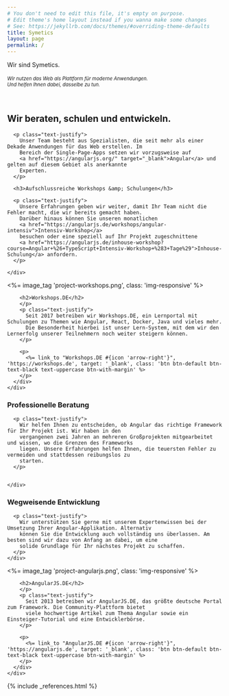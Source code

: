 ```yaml
---
# You don't need to edit this file, it's empty on purpose.
# Edit theme's home layout instead if you wanna make some changes
# See: https://jekyllrb.com/docs/themes/#overriding-theme-defaults
title: Symetics
layout: page
permalink: /
---
```


<div class="container text-center wallpaper-front container-with-margin">
  <p class="page-title">
    Wir sind Symetics.<br><br>
    <em style="font-size: 0.8em;">
      Wir nutzen das Web als Plattform für moderne Anwendungen.<br>
      Und helfen Ihnen dabei, dasselbe zu tun.
    </em>
  </p>
</div>

<br>



<div class="container container-with-margin">
  <div class="row">
    <div class="col-md-8 col-md-offset-2">
      <h2 class="section-title text-center">
        Wir beraten, schulen und entwickeln.
      </h2>

      <p class="text-justify">
        Unser Team besteht aus Spezialisten, die seit mehr als einer Dekade Anwendungen für das Web erstellen. Im
        Bereich der Single-Page-Apps setzen wir vorzugsweise auf
        <a href="https://angularjs.org/" target="_blank">Angular</a> und gelten auf diesem Gebiet als anerkannte
        Experten.
      </p>

      <h3>Aufschlussreiche Workshops &amp; Schulungen</h3>

      <p class="text-justify">
        Unsere Erfahrungen geben wir weiter, damit Ihr Team nicht die Fehler macht, die wir bereits gemacht haben.
        Darüber hinaus können Sie unseren monatlichen
        <a href="https://angularjs.de/workshops/angular-intensiv">Intensiv-Workshop</a>
        besuchen oder eine speziell auf Ihr Projekt zugeschnittene
        <a href="https://angularjs.de/inhouse-workshop?course=Angular+%26+TypeScript+Intensiv-Workshop+%283+Tage%29">Inhouse-Schulung</a> anfordern.
      </p>

    </div>
  </div>
</div>



<div class="box box-info box-with-background-logo">
  <div class="container container-with-margin">
    <div class="row">
      <div class="col-lg-3 col-lg-offset-2">
        <%= image_tag 'project-workshops.png', class: 'img-responsive' %>
      </div>
      <div class="col-lg-5 col-lg-offset-0">
        <p>

        <h2>Workshops.DE</h2>
        </p>
        <p class="text-justify">
          Seit 2017 betreiben wir Workshops.DE, ein Lernportal mit Schulungen zu Themen wie Angular, React, Docker, Java und vieles mehr.
          Die Besonderheit hierbei ist unser Lern-System, mit dem wir den Lernerfolg unserer Teilnehmern noch weiter steigern können.
        </p>

        <p>
          <%= link_to "Workshops.DE #{icon 'arrow-right'}", 'https://workshops.de', target: '_blank', class: 'btn btn-default btn-text-black text-uppercase btn-with-margin' %>
        </p>
      </div>
    </div>
  </div>
</div>

<div class="container container-with-margin">
  <div class="row">
    <div class="col-md-8 col-md-offset-2">
      <h3>Professionelle Beratung</h3>

      <p class="text-justify">
        Wir helfen Ihnen zu entscheiden, ob Angular das richtige Framework für Ihr Projekt ist. Wir haben in den
        vergangenen zwei Jahren an mehreren Großprojekten mitgearbeitet und wissen, wo die Grenzen des Frameworks
        liegen. Unsere Erfahrungen helfen Ihnen, die teuersten Fehler zu vermeiden und stattdessen reibungslos zu
        starten.
      </p>


    </div>
  </div>
</div>


<div class="container container-with-margin">
  <div class="row">
    <div class="col-md-8 col-md-offset-2">
      <h3>Wegweisende Entwicklung</h3>

      <p class="text-justify">
        Wir unterstützen Sie gerne mit unserem Expertenwissen bei der Umsetzung Ihrer Angular-Applikation. Alternativ
        können Sie die Entwicklung auch vollständig uns überlassen. Am besten sind wir dazu von Anfang an dabei, um eine
        solide Grundlage für Ihr nächstes Projekt zu schaffen.
      </p>
    </div>
  </div>

</div>




<div class="box box-primary box-with-background-logo">
  <div class="container container-with-margin">
    <div class="row">
      <div class="col-lg-3 col-lg-offset-2">
        <%= image_tag 'project-angularjs.png', class: 'img-responsive' %>
      </div>
      <div class="col-lg-5 col-lg-offset-0">
        <p>

        <h2>AngularJS.DE</h2>
        </p>
        <p class="text-justify">
          Seit 2013 betreiben wir AngularJS.DE, das größte deutsche Portal zum Framework. Die Community-Plattform bietet
          viele hochwertige Artikel zum Thema Angular sowie ein Einsteiger-Tutorial und eine Entwicklerbörse.
        </p>

        <p>
          <%= link_to "AngularJS.DE #{icon 'arrow-right'}", 'https://angularjs.de', target: '_blank', class: 'btn btn-default btn-text-black text-uppercase btn-with-margin' %>
        </p>
      </div>
    </div>
  </div>
</div>

{% include _references.html %}